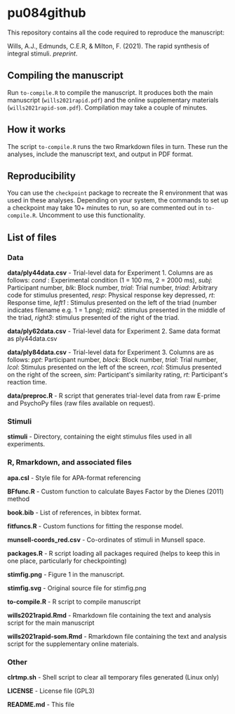# pu084github

This repository contains all the code required to reproduce the manuscript:

Wills, A.J., Edmunds, C.E.R, & Milton, F. (2021). The rapid synthesis of integral stimuli. _preprint_.

## Compiling the manuscript

Run `to-compile.R` to compile the manuscript. It produces both the main manuscript (`wills2021rapid.pdf`) and the online supplementary materials (`wills2021rapid-som.pdf`). Compilation may take a couple of minutes. 

## How it works

The script `to-compile.R` runs the two Rmarkdown files in turn. These run the analyses, include the manuscript text, and output in PDF format. 

## Reproducibility

You can use the `checkpoint` package to recreate the R environment that was used in these analyses. Depending on your system, the commands to set up a checkpoint may take 10+ minutes to run, so are commented out in `to-compile.R`. Uncomment to use this functionality. 

## List of files

### Data

**data/ply44data.csv** - Trial-level data for Experiment 1. Columns are as follows: _cond_ : Experimental condition (1 = 100 ms, 2 = 2000 ms), _subj_: Participant number, _blk_: Block number, _trial_: Trial number, _triad_: Arbitrary code for stimulus presented, _resp_: Physical response key depressed, _rt_: Response time, _left1_ : Stimulus presented on the left of the triad (number indicates filename e.g. 1 = 1.png); _mid2_: stimulus presented in the middle of the triad, _right3_: stimulus presented of the right of the triad.

**data/ply62data.csv** - Trial-level data for Experiment 2. Same data format as ply44data.csv

**data/ply84data.csv** - Trial-level data for Experiment 3. Columns are as follows: _ppt_: Participant number, _block_: Block number, _trial_: Trial number, _lcol_: Stimulus presented on the left of the screen, _rcol_: Stimulus presented on the right of the screen, _sim_: Participant's similarity rating, _rt_: Participant's reaction time.

**data/preproc.R** - R script that generates trial-level data from raw E-prime
and PsychoPy files (raw files available on request).

### Stimuli

**stimuli** - Directory, containing the eight stimulus files used in all experiments. 

### R, Rmarkdown, and associated files

**apa.csl** - Style file for APA-format referencing

**BFfunc.R** - Custom function to calculate Bayes Factor by the Dienes (2011) method

**book.bib** - List of references, in bibtex format.

**fitfuncs.R** - Custom functions for fitting the response model.

**munsell-coords_red.csv** - Co-ordinates of stimuli in Munsell space.

**packages.R** - R script loading all packages required (helps to keep this in
one place, particularly for checkpointing)

**stimfig.png** - Figure 1 in the manuscript.

**stimfig.svg** - Original source file for stimfig.png

**to-compile.R** - R script to compile manuscript

**wills2021rapid.Rmd** - Rmarkdown file containing the text and analysis script for the main manuscript

**wills2021rapid-som.Rmd** - Rmarkdown file containing the text and analysis script for the supplementary online materials. 

### Other 

**clrtmp.sh** - Shell script to clear all temporary files generated (Linux only)

**LICENSE** - License file (GPL3)

**README.md** - This file


